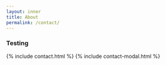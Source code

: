 ```yaml
---
layout: inner
title: About
permalink: /contact/
---
```

### Testing
{% include contact.html %}
{% include contact-modal.html %}